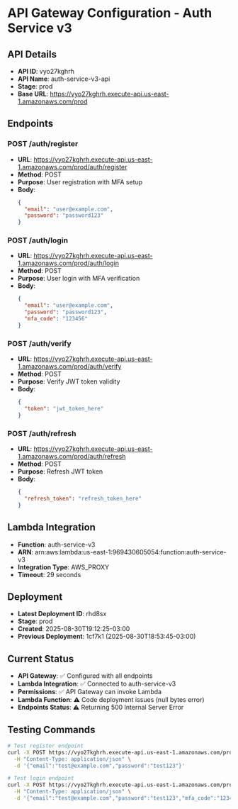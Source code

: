 # API Gateway Configuration - Auth Service v3

## API Details
- **API ID**: vyo27kghrh
- **API Name**: auth-service-v3-api
- **Stage**: prod
- **Base URL**: https://vyo27kghrh.execute-api.us-east-1.amazonaws.com/prod

## Endpoints

### POST /auth/register
- **URL**: https://vyo27kghrh.execute-api.us-east-1.amazonaws.com/prod/auth/register
- **Method**: POST
- **Purpose**: User registration with MFA setup
- **Body**: 
  ```json
  {
    "email": "user@example.com",
    "password": "password123"
  }
  ```

### POST /auth/login
- **URL**: https://vyo27kghrh.execute-api.us-east-1.amazonaws.com/prod/auth/login
- **Method**: POST
- **Purpose**: User login with MFA verification
- **Body**: 
  ```json
  {
    "email": "user@example.com",
    "password": "password123",
    "mfa_code": "123456"
  }
  ```

### POST /auth/verify
- **URL**: https://vyo27kghrh.execute-api.us-east-1.amazonaws.com/prod/auth/verify
- **Method**: POST
- **Purpose**: Verify JWT token validity
- **Body**: 
  ```json
  {
    "token": "jwt_token_here"
  }
  ```

### POST /auth/refresh
- **URL**: https://vyo27kghrh.execute-api.us-east-1.amazonaws.com/prod/auth/refresh
- **Method**: POST
- **Purpose**: Refresh JWT token
- **Body**: 
  ```json
  {
    "refresh_token": "refresh_token_here"
  }
  ```

## Lambda Integration
- **Function**: auth-service-v3
- **ARN**: arn:aws:lambda:us-east-1:969430605054:function:auth-service-v3
- **Integration Type**: AWS_PROXY
- **Timeout**: 29 seconds

## Deployment
- **Latest Deployment ID**: rhd8sx
- **Stage**: prod
- **Created**: 2025-08-30T19:12:25-03:00
- **Previous Deployment**: 1cf7k1 (2025-08-30T18:53:45-03:00)

## Current Status
- **API Gateway**: ✅ Configured with all endpoints
- **Lambda Integration**: ✅ Connected to auth-service-v3
- **Permissions**: ✅ API Gateway can invoke Lambda
- **Lambda Function**: ⚠️ Code deployment issues (null bytes error)
- **Endpoints Status**: ⚠️ Returning 500 Internal Server Error

## Testing Commands
```bash
# Test register endpoint
curl -X POST https://vyo27kghrh.execute-api.us-east-1.amazonaws.com/prod/auth/register \
  -H "Content-Type: application/json" \
  -d '{"email":"test@example.com","password":"test123"}'

# Test login endpoint
curl -X POST https://vyo27kghrh.execute-api.us-east-1.amazonaws.com/prod/auth/login \
  -H "Content-Type: application/json" \
  -d '{"email":"test@example.com","password":"test123","mfa_code":"123456"}'
```